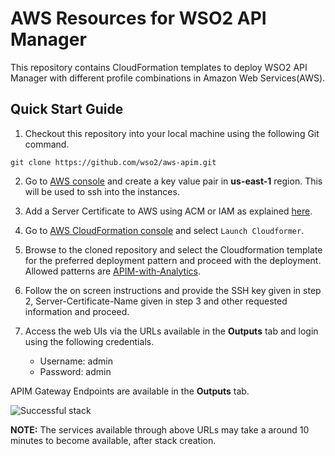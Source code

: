 # AWS Resources for WSO2 API Manager

This repository contains CloudFormation templates to deploy WSO2 API Manager with different profile combinations in Amazon Web Services(AWS).

## Quick Start Guide

1. Checkout this repository into your local machine using the following Git command.
```
git clone https://github.com/wso2/aws-apim.git
```

2. Go to [AWS console](https://console.aws.amazon.com/ec2/v2/home#KeyPairs:sort=keyName) and create a key value pair in **us-east-1** region. This will be used to ssh into the instances.

3. Add a Server Certificate to AWS using ACM or IAM as explained [here](https://docs.aws.amazon.com/IAM/latest/UserGuide/id_credentials_server-certs.html).

4. Go to [AWS CloudFormation console](https://console.aws.amazon.com/cloudformation/home) and select ``Launch Cloudformer``.

5. Browse to the cloned repository and select the Cloudformation template for the preferred deployment pattern and proceed with the deployment.
    <br> Allowed patterns are [APIM-with-Analytics](https://github.com/wso2/aws-apim/tree/master/APIM-with-Analytics).
6. Follow the on screen instructions and provide the SSH key given in step 2, Server-Certificate-Name given in step 3 and other requested information and proceed.

7. Access the web UIs via the URLs available in the **Outputs** tab and login using the following credentials.
   * Username: admin <br>
   * Password: admin

APIM Gateway Endpoints are available in the **Outputs** tab.

![Successful stack](APIM-with-Analytics/images/ouput.png)

**NOTE:** The services available through above URLs may take a around 10 minutes to become available, after stack creation.
